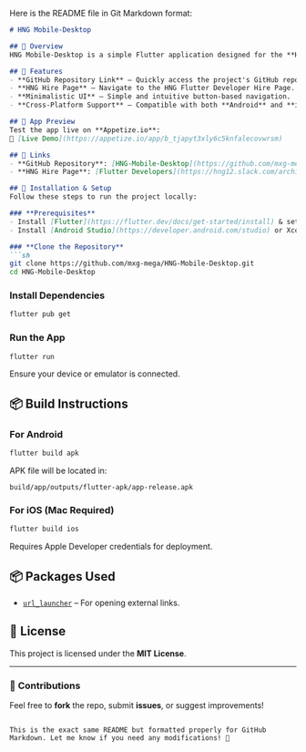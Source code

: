 Here is the README file in Git Markdown format:

```md
# HNG Mobile-Desktop

## 📌 Overview
HNG Mobile-Desktop is a simple Flutter application designed for the **HNG Internship Mobile-Desktop Track**. The app features buttons linking to the project's GitHub repository and the HNG Hire page for Flutter Developers.

## 🎯 Features
- **GitHub Repository Link** – Quickly access the project's GitHub repository.
- **HNG Hire Page** – Navigate to the HNG Flutter Developer Hire Page.
- **Minimalistic UI** – Simple and intuitive button-based navigation.
- **Cross-Platform Support** – Compatible with both **Android** and **iOS**.

## 📸 App Preview
Test the app live on **Appetize.io**:  
🔗 [Live Demo](https://appetize.io/app/b_tjapyt3xly6c5knfalecovwrsm)

## 🔗 Links
- **GitHub Repository**: [HNG-Mobile-Desktop](https://github.com/mxg-mega/HNG-Mobile-Desktop)
- **HNG Hire Page**: [Flutter Developers](https://hng12.slack.com/archives/C088PK3KE2K/p1738110526317749)

## 🚀 Installation & Setup
Follow these steps to run the project locally:

### **Prerequisites**
- Install [Flutter](https://flutter.dev/docs/get-started/install) & set up an emulator or device.
- Install [Android Studio](https://developer.android.com/studio) or Xcode (for iOS).

### **Clone the Repository**
```sh
git clone https://github.com/mxg-mega/HNG-Mobile-Desktop.git
cd HNG-Mobile-Desktop
```

### **Install Dependencies**
```sh
flutter pub get
```

### **Run the App**
```sh
flutter run
```
Ensure your device or emulator is connected.

## 📦 Build Instructions
### **For Android**
```sh
flutter build apk
```
APK file will be located in:
```
build/app/outputs/flutter-apk/app-release.apk
```

### **For iOS (Mac Required)**
```sh
flutter build ios
```
Requires Apple Developer credentials for deployment.

## 📦 Packages Used
- [`url_launcher`](https://pub.dev/packages/url_launcher) – For opening external links.

## 📜 License
This project is licensed under the **MIT License**.

---

### 🎯 **Contributions**
Feel free to **fork** the repo, submit **issues**, or suggest improvements!
```

This is the exact same README but formatted properly for GitHub Markdown. Let me know if you need any modifications! 🚀